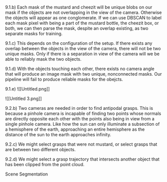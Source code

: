 9.1.b) Each mask of the mustard and cheezit will be unique blobs on our mask if the objects are not overlapping in the view of the camera.  Otherwise the objects will appear as one conglomerate.  If we can use DBSCAN to label each mask pixel with being a part of the mustard bottle, the cheezit box, or both, we can then parse the mask, despite an overlap existing, as two separate masks for training.

9.1.c) This depends on the configuration of the setup.  If there exists any overlap between the objects in the view of the camera, there will not be two unique masks.  Only if there is a separation in view of the camera will we be able to reliably mask the two objects.

9.1.d) With the objects touching each other, there exists no camera angle that will produce an image mask with two unique, nonconnected masks.  Our pipeline will fail to produce reliable masks for the obejcts.

9.1.e)
![[Untitled.png]]

![[Untitled 3.png]]

9.2.b) Two cameras are needed in order to find antipodal grasps.  This is because a pinhole camera is incapable of finding two points whose normals are directly opposite each other with the points also being in view from a single pinhole camera.  Like how the sun can only illuminate a subsection of a hemisphere of the earth, approaching an entire hemisphere as the distance of the sun to the earth approaches infinity.

9.2.c) We might select grasps that were not mustard, or select grasps that are between two different objects.

9.2.d) We might select a grasp trajectory that intersects another object that has been clipped from the point cloud.

Scene Segmentation